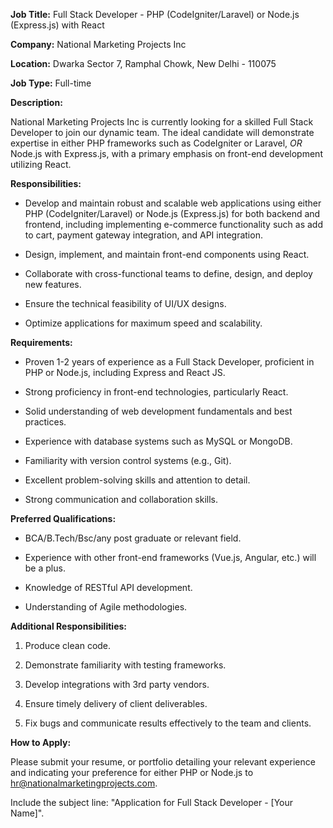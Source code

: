 **Job Title:** Full Stack Developer - PHP (CodeIgniter/Laravel) or Node.js (Express.js) with React

**Company:** National Marketing Projects Inc

**Location:** Dwarka Sector 7, Ramphal Chowk, New Delhi - 110075

**Job Type:** Full-time

**Description:**

National Marketing Projects Inc is currently looking for a skilled Full Stack Developer to join our dynamic team. The ideal candidate will demonstrate expertise in either PHP frameworks such as CodeIgniter or Laravel, *OR* Node.js with Express.js, with a primary emphasis on front-end development utilizing React.


**Responsibilities:**

- Develop and maintain robust and scalable web applications using either PHP (CodeIgniter/Laravel) or Node.js (Express.js) for both backend and frontend, including implementing e-commerce functionality such as add to cart, payment gateway integration, and API integration.
  
- Design, implement, and maintain front-end components using React.
  
- Collaborate with cross-functional teams to define, design, and deploy new features.
  
- Ensure the technical feasibility of UI/UX designs.
  
- Optimize applications for maximum speed and scalability.

**Requirements:**

- Proven 1-2 years of experience as a Full Stack Developer, proficient in PHP or Node.js, including Express and React JS.

- Strong proficiency in front-end technologies, particularly React.
  
- Solid understanding of web development fundamentals and best practices.
  
- Experience with database systems such as MySQL or MongoDB.
  
- Familiarity with version control systems (e.g., Git).
  
- Excellent problem-solving skills and attention to detail.
  
- Strong communication and collaboration skills.

**Preferred Qualifications:**
- BCA/B.Tech/Bsc/any post graduate or relevant field.

- Experience with other front-end frameworks (Vue.js, Angular, etc.) will be a plus.
  
- Knowledge of RESTful API development.
  
- Understanding of Agile methodologies.

**Additional Responsibilities:**

1. Produce clean code.
  
2. Demonstrate familiarity with testing frameworks.
  
3. Develop integrations with 3rd party vendors.
  
4. Ensure timely delivery of client deliverables.
  
5. Fix bugs and communicate results effectively to the team and clients.

**How to Apply:**

Please submit your resume, or portfolio detailing your relevant experience and indicating your preference for either PHP or Node.js to [hr@nationalmarketingprojects.com](mailto:hr@nationalmarketingprojects.com). 

Include the subject line: "Application for Full Stack Developer - [Your Name]".

